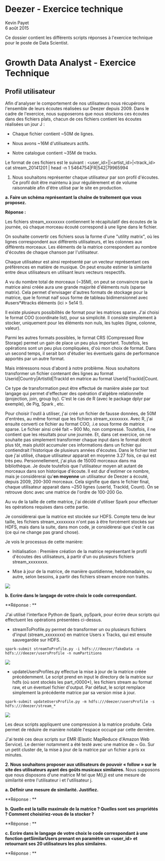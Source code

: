 # Deezer - Exercice technique
Kevin Payet  
6 août 2015  

Ce dossier contient les différents scripts réponses à l'exercice technique pour le poste de Data Scientist.

# Growth Data Analyst - Exercice Technique
## Profil utilisateur

Afin d'analyser le comportement de nos utilisateurs nous récupérons l'ensemble de leurs écoutes réalisées sur Deezer depuis 2009.
Dans le cadre de l'exercice, nous supposerons que nous stockons ces écoutes dans des fichiers plats, chacun de ces fichiers contient les écoutes réalisées un jour J :

- Chaque fichier contient ~50M de lignes.

- Nous avons ~16M d'utilisateurs actifs.

- Notre catalogue contient ~35M de tracks.

Le format de ces fichiers est le suivant : <user_id>|<country>|<artist_id>|<track_id>
cat stream_20141201 | head -n 1
5464754|FR|542|79965994

1. Nous souhaitons représenter chaque utilisateur par son profil d'écoutes. Ce profil doit être maintenu à jour régulièrement et de volume raisonnable afin d'être utilisé par le site en production.

**a. Faire un schéma représentant la chaîne de traitement que vous proposez.**

**Réponse :** 

Les fichiers stream_xxxxxxxx contiennent le récapitulatif des écoutes de la journée, où chaque morceau écouté correspond à une ligne dans le fichier.

On souhaite convertir ces fichiers sous la forme d'une "utility matrix", où les lignes correspondent aux différents utilisateurs, et les colonnes aux différents morceaux. Les éléments de la matrice correspondent au nombre d'écoutes de chaque chanson par l'utilisateur.

Chaque utilisateur est ainsi représenté par un vecteur représentant ces préférences en matière de musique. On peut ensuite estimer la similarité entre deux utilisateurs en utilisant leurs vecteurs respectifs.

A vu du nombre total de morceaux (~35M), on peut se convaincre que la matrice ainsi créée aura une grande majorité d'éléments nuls (sparse matrix). Cela permet d'envisager d'autres formats de stockage pour la matrice, que le format naif sous forme de tableau bidimensionnel avec #users*#tracks éléments (ici > 5e14 !).

Il existe plusieurs possibilités de format pour les matrices sparse. J'ai choisi le format COO (coordinate list), pour sa simplicité. Il consiste simplement à stocker, uniquement pour les éléments non nuls, les tuples (ligne, colonne, valeur).

Parmi les autres formats possibles, le format CRS (Compressed Row Storage) permet un gain de place un peu plus important. Toutefois, les opérations sont un peu plus compliquées, d'où mon choix de format. Dans un second temps, il serait bon d'étudier les éventuels gains de performance apportés par un autre format.

Mais intéressons nous d'abord à notre problème. Nous souhaitons transformer un fichier contenant des lignes au format Userid|Country|ArtistId|TrackId en matrice au format UserId|TrackId|Count.

Ce type de transformation peut être effectué de manière aisée par tout langage qui permet d'effectuer des opération d'algèbre relationnelle (projection, join, group by). C'est le cas de R (avec le package dplyr par exemple), de Pig, Spark , etc.

Pour choisir l'outil à utiliser, j'ai créé un fichier de fausse données, de 50M d'entrées, au même format que les fichiers stream_xxxxxxxx. Avec R, j'ai ensuite converti ce fichier au format COO, .i.e sous forme de matrice sparse. Le fichier ainsi créé fait ~ 900 Mo, non compressé. Toutefois, il ne contient que les résultats pour une journée. Et, dans cet exercice, on ne souhaite pas simplement transformer chaque input dans le format décrit plus tôt, mais plutôt accumuler ces informations dans un fichier qui contiendrait l'historique de plusieurs années d'écoutes. Dans le fichier test que j'ai utilisé, chaque utilisateur apparait en moyenne 3.27 fois, ce qui est très peu. Personnellement, j'ai plus de 15000 morceaux dans ma bibliothèque. Je doute toutefois que l'utilisateur moyen ait autant de morceaux dans son historique d'écoute. Il est dur d'estimer ce nombre, mais je considèrerai qu'**en moyenne** un utilisateur de Deezer a écouté, depuis 2009, 200-300 morceaux. Cela signifie que dans le fichier final, chaque utilisateur apparait dans ~250 lignes (userId, TrackId, Count). On se retrouve donc avec une matrice de l'ordre de 100-200 Go. 

Au vu de la taille de cette matrice, j'ai décidé d'utiliser Spark pour effectuer les opérations requises dans cette partie.

Je considèrerai que la matrice est stockée sur HDFS. Compte tenu de leur taille, les fichiers stream_xxxxxxxx n'ont pas à être forcément stockés sur HDFS, mais dans la suite, dans mon code, je considèrerai que c'est le cas (ce qui ne change pas grand chose).

Je vois le processus de cette manière:

- Initialisation : Première création de la matrice représentant le profil d'écoutes des utilisateurs, à partir d'un ou plusieurs fichiers stream_xxxxxxxx.
 
- Mise à jour de la matrice, de manière quotidienne, hebdomadaire, ou autre, selon besoins, à partir des fichiers stream encore non traités.

![](./img/deezerTest.png)


**b. Ecrire dans le langage de votre choix le code correspondant.**

**Réponse : **

J'ai utilisé l'interface Python de Spark, pySpark, pour écrire deux scripts qui effectuent les opérations présentées ci-dessus.


- streamToProfile.py permet de transformer un ou plusieurs fichiers d'input (stream_xxxxxxxx) en matrice Users x Tracks, qui est ensuite sauvegardée sur HDFS.
```
spark-submit streamToProfile.py -i hdfs:///deezer/fakeData -o hdfs:///deezer/usersProfile -n numPartitions
```
![](./img/streamToProfile.PNG)

- updateUsersProfiles.py effectue la mise à jour de la matrice créée précédemment. Le script prend en input le directory de la matrice sur hdfs (où sont stockés les part_r0000*), les fichiers stream au format raw, et un éventuel fichier d'output. Par défaut, le script remplace simplement la précédente matrice par sa version mise à jour.

```
spark-submit updateUsersProfile.py -m hdfs:///deezer/usersProfile -s hdfs:///deezer/stream_*
```
![](./img/updateUsersProfiles.PNG)

Les deux scripts appliquent une compression à la matrice produite. Cela permet de réduire de manière notable l'espace occupé par cette dernière.

J'ai testé ces deux scripts sur EMR (Elastic MapReduce d'Amazon Web Service). Le dernier notamment a été testé avec une matrice de ~ Go. Sur un petit cluster de, la mise à jour de la matrice par un fichier a pris xx minutes.

**2. Nous souhaitons proposer aux utilisateurs de pouvoir « follow » sur le site des utilisateurs ayant des goûts musicaux similaires.**
Nous supposons que nous disposons d'une matrice M tel que M(i,j) est une mesure de similarité entre l'utilisateur i et l'utilisateur j.

**a. Définir une mesure de similarité. Justifiez.**

**Réponse : **


**b. Quelle est la taille maximale de la matrice ? Quelles sont ses propriétés ? Comment choisiriez-vous de la stocker ?**

**Réponse : **


**c. Ecrire dans le langage de votre choix le code correspondant à une fonction getSimilarUsers prenant en paramètre un <user_id> et retournant ses 20 utilisateurs les plus similaires.**

**Réponse : **

